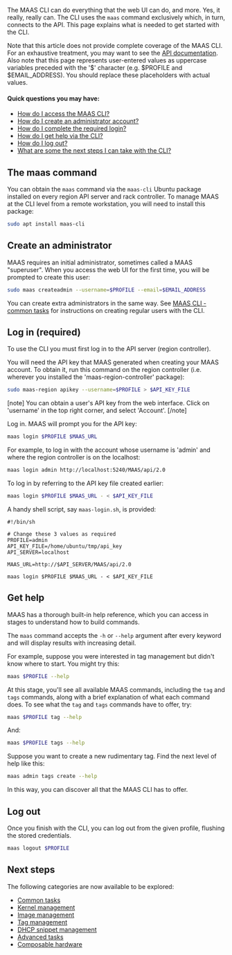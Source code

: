 The MAAS CLI can do everything that the web UI can do, and more. Yes, it really, really can. The CLI uses the `maas` command exclusively which, in turn, connects to the API.  This page explains what is needed to get started with the CLI.

Note that this article does not provide complete coverage of the MAAS CLI. For an exhaustive treatment, you may want to see the [API documentation](https://maas.io/docs/api).  Also note that this page represents user-entered values as uppercase variables preceded with the '$' character (e.g. $PROFILE and $EMAIL_ADDRESS). You should replace these placeholders with actual values.

#### Quick questions you may have:

* [How do I access the MAAS CLI?](/t/maas-cli/802#heading--the-maas-command)
* [How do I create an administrator account?](/t/maas-cli/802#heading--create-an-administrator)
* [How do I complete the required login?](/t/maas-cli/802#heading--log-in-required)
* [How do I get help via the CLI?](/t/maas-cli/802#heading--get-help)
* [How do I log out?](/t/maas-cli/802#heading--log-out)
* [What are some the next steps I can take with the CLI?](/t/maas-cli/802#heading--next-steps)

<h2 id="heading--the-maas-command">The maas command</h2>

You can obtain the `maas` command via the `maas-cli` Ubuntu package installed on every region API server and rack controller. To manage MAAS at the CLI level from a remote workstation, you will need to install this package:

``` bash
sudo apt install maas-cli
```

<h2 id="heading--create-an-administrator">Create an administrator</h2>

MAAS requires an initial administrator, sometimes called a MAAS "superuser". When you access the web UI for the first time, you will be prompted to create this user:

``` bash
sudo maas createadmin --username=$PROFILE --email=$EMAIL_ADDRESS
```

You can create extra administrators in the same way. See [MAAS CLI - common tasks](/t/common-cli-tasks/794#heading--create-a-regular-user) for instructions on creating regular users with the CLI.

<h2 id="heading--log-in-required">Log in (required)</h2>

To use the CLI you must first log in to the API server (region controller).

You will need the API key that MAAS generated when creating your MAAS account. To obtain it, run this command on the region controller (i.e. wherever you installed the 'maas-region-controller' package):

``` bash
sudo maas-region apikey --username=$PROFILE > $API_KEY_FILE
```

[note]
You can obtain a user's API key from the web interface. Click on 'username' in the top right corner, and select 'Account'.
[/note]

Log in. MAAS will prompt you for the API key:

``` bash
maas login $PROFILE $MAAS_URL
```

For example, to log in with the account whose username is 'admin' and where the region controller is on the localhost:

``` bash
maas login admin http://localhost:5240/MAAS/api/2.0
```

To log in by referring to the API key file created earlier:

``` bash
maas login $PROFILE $MAAS_URL - < $API_KEY_FILE
```

A handy shell script, say `maas-login.sh`, is provided:

``` no-highlight
#!/bin/sh

# Change these 3 values as required 
PROFILE=admin
API_KEY_FILE=/home/ubuntu/tmp/api_key
API_SERVER=localhost

MAAS_URL=http://$API_SERVER/MAAS/api/2.0

maas login $PROFILE $MAAS_URL - < $API_KEY_FILE
```

<h2 id="heading--get-help">Get help</h2>

MAAS has a thorough built-in help reference, which you can access in stages to understand how to build commands.

The `maas` command accepts the `-h` or `--help` argument after every keyword and will display results with increasing detail.

For example, suppose you were interested in tag management but didn't know where to start. You might try this:

``` bash
maas $PROFILE --help
```

At this stage, you'll see all available MAAS commands, including the `tag` and `tags` commands, along with a brief explanation of what each command does. To see what the `tag` and `tags` commands have to offer, try:

``` bash
maas $PROFILE tag --help
```

And:

``` bash
maas $PROFILE tags --help
```

Suppose you want to create a new rudimentary tag. Find the next level of help like this:

``` bash
maas admin tags create --help
```

In this way, you can discover all that the MAAS CLI has to offer.

<h2 id="heading--log-out">Log out</h2>

Once you finish with the CLI, you can log out from the given profile, flushing the stored credentials.

``` bash
maas logout $PROFILE
```

<h2 id="heading--next-steps">Next steps</h2>

The following categories are now available to be explored:

-   [Common tasks](/t/common-cli-tasks/794)
-   [Kernel management](/t/cli-kernel-management/799)
-   [Image management](/t/cli-image-management/797)
-   [Tag management](/t/cli-tag-management/801)
-   [DHCP snippet management](/t/cli-dhcp-snippet-management/796)
-   [Advanced tasks](/t/cli-advanced-tasks/793)
-   [Composable hardware](/t/cli-composable-hardware/795)

<!-- LINKS -->